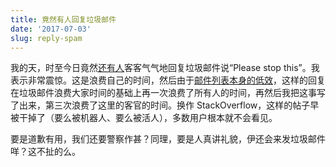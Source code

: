 ```yaml
---
title: 竟然有人回复垃圾邮件
date: '2017-07-03'
slug: reply-spam
---
```


我的天，时至今日竟然[还有人](https://stat.ethz.ch/pipermail/r-devel/2017-July/074558.html)客客气气地回复垃圾邮件说“Please stop this”。我表示非常震惊。这是浪费自己的时间，然后由于[邮件列表本身的低效](/cn/2013/11/open-source-again/)，这样的回复在垃圾邮件浪费大家时间的基础上再一次浪费了所有人的时间，再然后我把这事写了出来，第三次浪费了这里的客官的时间。换作 StackOverflow，这样的帖子早被干掉了（要么被机器人、要么被活人），多数用户根本就不会看见。

要是道歉有用，我们还要警察作甚？同理，要是人真讲礼貌，伊还会来发垃圾邮件咩？这不扯的么。
